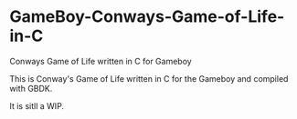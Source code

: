 # GameBoy-Conways-Game-of-Life-in-C
Conways Game of Life written in C for Gameboy


This is Conway's Game of Life written in C for the Gameboy and compiled with GBDK. 

It is sitll a WIP. 
